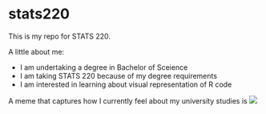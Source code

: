 # stats220

This is my repo for STATS 220. 

A little about me:

- I am undertaking a degree in Bachelor of Sceience
- I am taking STATS 220 because of my degree requirements 
- I am interested in learning about visual representation of R code 

A meme that captures how I currently feel about my university studies is ![]([https://c.tenor.com/8druEACXtX8AAAAd/tenor.gif](https://www.reddit.com/r/sadcats/comments/ct1esv/studying_inside/#lightbox))

